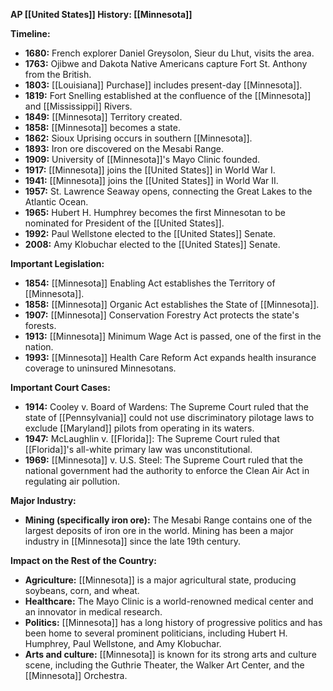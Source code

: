 **AP [[United States]] History: [[Minnesota]]**

**Timeline:**

* **1680:** French explorer Daniel Greysolon, Sieur du Lhut, visits the area.
* **1763:** Ojibwe and Dakota Native Americans capture Fort St. Anthony from the British.
* **1803:** [[Louisiana]] Purchase]] includes present-day [[Minnesota]].
* **1819:** Fort Snelling established at the confluence of the [[Minnesota]] and [[Mississippi]] Rivers.
* **1849:** [[Minnesota]] Territory created.
* **1858:** [[Minnesota]] becomes a state.
* **1862:** Sioux Uprising occurs in southern [[Minnesota]].
* **1893:** Iron ore discovered on the Mesabi Range.
* **1909:** University of [[Minnesota]]'s Mayo Clinic founded.
* **1917:** [[Minnesota]] joins the [[United States]] in World War I.
* **1941:** [[Minnesota]] joins the [[United States]] in World War II.
* **1957:** St. Lawrence Seaway opens, connecting the Great Lakes to the Atlantic Ocean.
* **1965:** Hubert H. Humphrey becomes the first Minnesotan to be nominated for President of the [[United States]].
* **1992:** Paul Wellstone elected to the [[United States]] Senate.
* **2008:** Amy Klobuchar elected to the [[United States]] Senate.

**Important Legislation:**

* **1854:** [[Minnesota]] Enabling Act establishes the Territory of [[Minnesota]].
* **1858:** [[Minnesota]] Organic Act establishes the State of [[Minnesota]].
* **1907:** [[Minnesota]] Conservation Forestry Act protects the state's forests.
* **1913:** [[Minnesota]] Minimum Wage Act is passed, one of the first in the nation.
* **1993:** [[Minnesota]] Health Care Reform Act expands health insurance coverage to uninsured Minnesotans.

**Important Court Cases:**

* **1914:** Cooley v. Board of Wardens: The Supreme Court ruled that the state of [[Pennsylvania]] could not use discriminatory pilotage laws to exclude [[Maryland]] pilots from operating in its waters.
* **1947:** McLaughlin v. [[Florida]]: The Supreme Court ruled that [[Florida]]'s all-white primary law was unconstitutional.
* **1969:** [[Minnesota]] v. U.S. Steel: The Supreme Court ruled that the national government had the authority to enforce the Clean Air Act in regulating air pollution.

**Major Industry:**

* **Mining (specifically iron ore):** The Mesabi Range contains one of the largest deposits of iron ore in the world. Mining has been a major industry in [[Minnesota]] since the late 19th century.

**Impact on the Rest of the Country:**

* **Agriculture:** [[Minnesota]] is a major agricultural state, producing soybeans, corn, and wheat.
* **Healthcare:** The Mayo Clinic is a world-renowned medical center and an innovator in medical research.
* **Politics:** [[Minnesota]] has a long history of progressive politics and has been home to several prominent politicians, including Hubert H. Humphrey, Paul Wellstone, and Amy Klobuchar.
* **Arts and culture:** [[Minnesota]] is known for its strong arts and culture scene, including the Guthrie Theater, the Walker Art Center, and the [[Minnesota]] Orchestra.